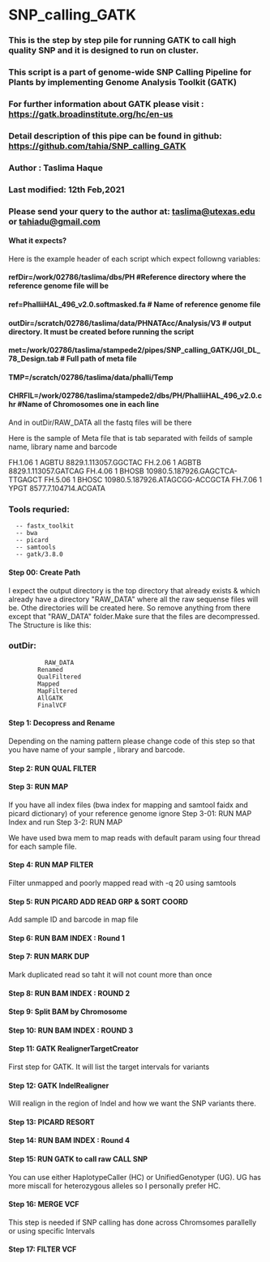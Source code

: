 # SNP_calling_GATK

### This is the step by step pile for running GATK to call high quality SNP and it is designed to run on cluster.

### This script is a part of genome-wide SNP Calling Pipeline for Plants by implementing Genome Analysis Toolkit (GATK)    
### For further information about GATK please visit : https://gatk.broadinstitute.org/hc/en-us                             
### Detail description of this pipe can be found in github: https://github.com/tahia/SNP_calling_GATK                      
### Author : Taslima Haque                                                                                                 
### Last modified: 12th Feb,2021                                                                                           
### Please send your query to the author at: taslima@utexas.edu or tahiadu@gmail.com                                       


#### What it expects?

Here is the example header of each script which expect followng variables:

#### refDir=/work/02786/taslima/dbs/PH #Reference directory where the reference genome file will be 

#### ref=PhalliiHAL_496_v2.0.softmasked.fa # Name of reference genome file 

#### outDir=/scratch/02786/taslima/data/PHNATAcc/Analysis/V3 # output directory. It must be created before running the script 

#### met=/work/02786/taslima/stampede2/pipes/SNP_calling_GATK/JGI_DL_78_Design.tab # Full path of meta file 

#### TMP=/scratch/02786/taslima/data/phalli/Temp 

#### CHRFIL=/work/02786/taslima/stampede2/dbs/PH/PhalliiHAL_496_v2.0.chr #Name of Chromosomes one in each line 


And in outDir/RAW_DATA all the fastq files will be there

Here is the sample of Meta file that is tab separated with feilds of sample name, library name and barcode

FH.1.06 1       AGBTU   8829.1.113057.GGCTAC
FH.2.06 1       AGBTB   8829.1.113057.GATCAG
FH.4.06 1       BHOSB   10980.5.187926.GAGCTCA-TTGAGCT
FH.5.06 1       BHOSC   10980.5.187926.ATAGCGG-ACCGCTA
FH.7.06 1       YPGT    8577.7.104714.ACGATA

### Tools requried:
      -- fastx_toolkit
      -- bwa
      -- picard
      -- samtools
      -- gatk/3.8.0

#### Step 00: Create Path 

I expect the output directory is the top directory that already exists & which already have a directory "RAW_DATA" where all the raw sequense files will be. Othe directories will be created here. So remove anything from there except that "RAW_DATA" folder.Make sure that the files are decompressed. The Structure is like this:

 ### outDir:
 	          RAW_DATA
            Renamed
            QualFiltered
            Mapped
            MapFiltered
            AllGATK
            FinalVCF 


#### Step 1: Decopress and Rename 

 Depending on the naming pattern please change code of this step so that you have name of your sample , library and barcode.

#### Step 2: RUN QUAL FILTER 

#### Step 3: RUN MAP 

 If you have all index files (bwa index for mapping and samtool faidx and picard dictionary) of your reference genome ignore Step 3-01: RUN MAP Index and run Step   3-2: RUN MAP

 We have used bwa mem to map reads with default param using four thread for each sample file.

#### Step 4: RUN MAP FILTER 

 Filter unmapped and poorly mapped read with -q 20 using samtools

#### Step 5: RUN PICARD ADD READ GRP & SORT COORD 

 Add sample ID and barcode in map file

#### Step 6: RUN BAM INDEX : Round 1 

#### Step 7: RUN MARK DUP 

 Mark duplicated read so taht it will not count more than once

#### Step 8: RUN BAM INDEX : ROUND 2 

#### Step 9: Split BAM by Chromosome 

#### Step 10: RUN BAM INDEX : ROUND 3 

#### Step 11: GATK RealignerTargetCreator 

 First step for GATK. It will list the target intervals for variants

#### Step 12: GATK IndelRealigner 

 Will realign in the region of Indel and how we want the SNP variants there.

#### Step 13: PICARD RESORT 

#### Step 14: RUN BAM INDEX : Round 4 

#### Step 15: RUN GATK to call raw CALL SNP 

 You can use either HaplotypeCaller (HC) or UnifiedGenotyper (UG). UG has more miscall for heterozygous alleles so I personally prefer HC. 

#### Step 16: MERGE VCF 

 This step is needed if SNP calling has done across Chromsomes parallelly or using specific Intervals
 
#### Step 17: FILTER VCF




